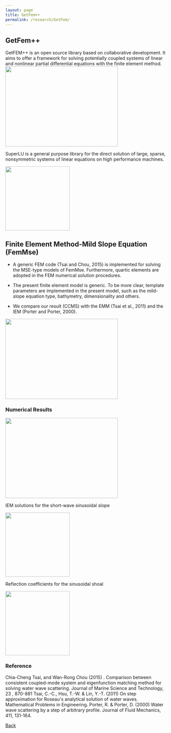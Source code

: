 ```yaml
---
layout: page
title: GetFem++
permalink: /research/GetFem/
---
```

## GetFem++

GetFEM++ is an open source library based on collaborative development. 
It aims to offer a framework for solving potentially coupled systems of linear and nonlinear partial differential equations with the finite element method.
<img src="https://raw.githubusercontent.com/FiniteTsai/FiniteTsai.github.io/master/images/research/GetFem++/FEMMSE2.png" width ="350" height="250">

SuperLU is a general purpose library for the direct solution of large, sparse, nonsymmetric systems of linear equations on high performance machines.

<img src="https://raw.githubusercontent.com/FiniteTsai/FiniteTsai.github.io/master/images/research/GetFem++/FEMMSE3.png" height="200" width="200">

## Finite Element Method-Mild Slope Equation (FemMse)

- A generic FEM code (Tsai and Chou, 2015) is implemented for solving the MSE-type models of FemMse.
  Furthermore, quartic elements are adopted in the FEM numerical solution procedures.
  
- The present finite element model is generic. To be more clear, template parameters are implemented in the present model, such as the mild-slope equation type, bathymetry, dimensionality and others.
- We compare our result (CCMS) with the EMM (Tsai et al., 2011) and the IEM (Porter and Porter, 2000).

<img src="https://raw.githubusercontent.com/FiniteTsai/FiniteTsai.github.io/master/images/research/GetFem++/FEMMSE1.png" width ="350" height="250">

### Numerical Results

<img src="https://raw.githubusercontent.com/FiniteTsai/FiniteTsai.github.io/master/images/research/GetFem++/FEMMSE5.png" width ="350" height="250">

IEM solutions for the short-wave sinusoidal slope

<img src="https://raw.githubusercontent.com/FiniteTsai/FiniteTsai.github.io/master/images/research/GetFem++/FEMMSE4.png" height="200" width="200">

Reflection coefficients for the sinusoidal shoal

<img src="https://raw.githubusercontent.com/FiniteTsai/FiniteTsai.github.io/master/images/research/GetFem++/FEMMSE6.png" height="200" width="200">

### Reference

Chia-Cheng Tsai, and Wan-Rong Chou (2015) . Comparison between consistent coupled-mode system and eigenfunction matching method for solving water wave scattering. Journal of Marine Science and Technology, 23 , 870-881
Tsai, C.-C., Hsu, T.-W. & Lin, Y.-T. (2011) On step approximation for Roseau's analytical solution of water waves. Mathematical Problems in Engineering.
Porter, R. & Porter, D. (2000) Water wave scattering by a step of arbitrary profile. Journal of Fluid Mechanics, 411, 131-164.

[Back](https://finitetsai.github.io/research)

